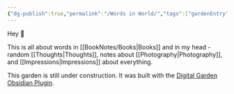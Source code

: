 ```yaml
---
{"dg-publish":true,"permalink":"/Words in World/","tags":["gardenEntry"],"noteIcon":""}
---
```



Hey 🌱

This is all about words in [[BookNotes/Books\|Books]] and in my head - random [[Thoughts\|Thoughts]], notes about [[Photography\|Photography]], and [[Impressions\|Impressions]] about everything.

This garden is still under construction. 
It was built with the [Digital Garden Obsidian Plugin](https://github.com/oleeskild/Obsidian-Digital-Garden).